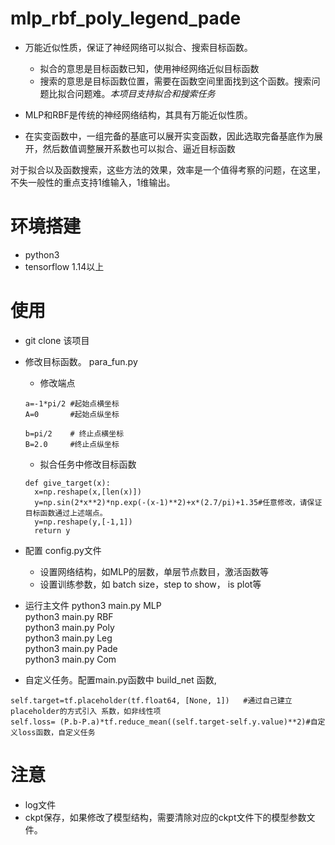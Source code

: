 # mlp_rbf_poly_legend_pade

- 万能近似性质，保证了神经网络可以拟合、搜索目标函数。
    - 拟合的意思是目标函数已知，使用神经网络近似目标函数
    - 搜索的意思是目标函数位置，需要在函数空间里面找到这个函数。搜索问题比拟合问题难。*本项目支持拟合和搜索任务*

- MLP和RBF是传统的神经网络结构，其具有万能近似性质。

- 在实变函数中，一组完备的基底可以展开实变函数，因此选取完备基底作为展开，然后数值调整展开系数也可以拟合、逼近目标函数

对于拟合以及函数搜索，这些方法的效果，效率是一个值得考察的问题，在这里，不失一般性的重点支持1维输入，1维输出。


# 环境搭建
- python3
- tensorflow 1.14以上

# 使用
- git clone  该项目

- 修改目标函数。 para_fun.py

  - 修改端点
  ```
  a=-1*pi/2 #起始点横坐标
  A=0       #起始点纵坐标

  b=pi/2    # 终止点横坐标
  B=2.0     #终止点纵坐标
  ```
  - 拟合任务中修改目标函数
  ```
  def give_target(x):
    x=np.reshape(x,[len(x)])
    y=np.sin(2*x**2)*np.exp(-(x-1)**2)+x*(2.7/pi)+1.35#任意修改，请保证目标函数通过上述端点。
    y=np.reshape(y,[-1,1])
    return y
  ```
  

- 配置 config.py文件
  - 设置网络结构，如MLP的层数，单层节点数目，激活函数等
  - 设置训练参数，如 batch size，step to show， is plot等
  

- 运行主文件  python3 main.py  MLP  </br>
             python3 main.py  RBF </br>
             python3 main.py  Poly</br>
             python3 main.py  Leg </br>
             python3 main.py  Pade </br>
             python3 main.py  Com </br>
             
- 自定义任务。配置main.py函数中 build_net 函数,
```
self.target=tf.placeholder(tf.float64, [None, 1])   #通过自己建立placeholder的方式引入 系数，如非线性项
self.loss= (P.b-P.a)*tf.reduce_mean((self.target-self.y.value)**2)#自定义loss函数，自定义任务

```
# 注意
- log文件
- ckpt保存，如果修改了模型结构，需要清除对应的ckpt文件下的模型参数文件。
